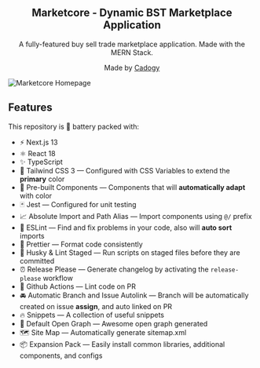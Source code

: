 <div align="center">
  <h2>Marketcore - Dynamic BST Marketplace Application</h2>
  <p>A fully-featured buy sell trade marketplace application. Made with the MERN Stack.</p>
  <p>Made by <a href="https://cadogy.com">Cadogy</a></p>
</div>

<img src="https://i.ibb.co/Qnh3sSj/localhost-3000-5.png" alt="Marketcore Homepage" />

## Features

This repository is 🔋 battery packed with:

- ⚡️ Next.js 13
- ⚛️ React 18
- ✨ TypeScript
- 💨 Tailwind CSS 3 — Configured with CSS Variables to extend the **primary** color
- 💎 Pre-built Components — Components that will **automatically adapt** with color
- 🃏 Jest — Configured for unit testing
- 📈 Absolute Import and Path Alias — Import components using `@/` prefix
- 📏 ESLint — Find and fix problems in your code, also will **auto sort** imports
- 💖 Prettier — Format code consistently
- 🐶 Husky & Lint Staged — Run scripts on staged files before they are committed
- ⏰ Release Please — Generate changelog by activating the `release-please` workflow
- 👷 Github Actions — Lint code on PR
- 🚘 Automatic Branch and Issue Autolink — Branch will be automatically created on issue **assign**, and auto linked on PR
- 🔥 Snippets — A collection of useful snippets
- 👀 Default Open Graph — Awesome open graph generated
- 🗺 Site Map — Automatically generate sitemap.xml
- 📦 Expansion Pack — Easily install common libraries, additional components, and configs
